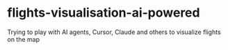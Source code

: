 # flights-visualisation-ai-powered
Trying to play with AI agents, Cursor, Claude and others to visualize flights on the map
